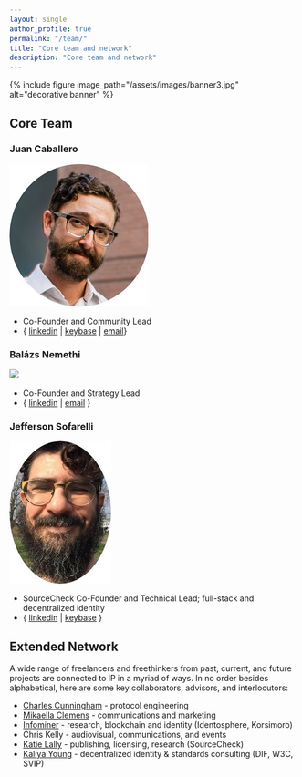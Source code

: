 ```yaml
---
layout: single
author_profile: true
permalink: "/team/"
title: "Core team and network"
description: "Core team and network"
---
```


{% include figure image_path="/assets/images/banner3.jpg" alt="decorative banner" %}


## Core Team

### Juan Caballero 
![](/assets/images/juan250.jpg)
* Co-Founder and Community Lead
* { [linkedin](https://linkedin.com/in/juan-caballero) | [keybase](https://keybase.io/by_caballero) | [email](jc@lp)}

### Balázs Nemethi 
![](/assets/images/baly250.jpg)
* Co-Founder and Strategy Lead
* { [linkedin](https://linkedin.com/in/balazs-nemethi) | [email](bn@lp) }

### Jefferson Sofarelli 
![](/assets/images/jeff250.jpg)
* SourceCheck Co-Founder and Technical Lead; full-stack and decentralized identity
* { [linkedin](https://linkedin.com/in/jefferson-sofarelli) | [keybase](https://keybase.io/jmsofarelli) }

## Extended Network 

A wide range of freelancers and freethinkers from past, current, and future projects are connected to lP in a myriad of ways. In no order besides alphabetical, here are some key collaborators, advisors, and interlocutors:
* [Charles Cunningham](https://www.linkedin.com/in/charles-cunningham-710085139/) - protocol engineering
* [Mikaella Clemens](https://www.mikaellaclements.com/) - communications and marketing
* [Infominer](https://infominer.xyz/) - research, blockchain and identity (Identosphere, Korsimoro)
* Chris Kelly - audiovisual, communications, and events
* [Katie Lally](https://www.linkedin.com/in/mklally/) - publishing, licensing, research (SourceCheck)
* [Kaliya Young](identitywoman.net) - decentralized identity & standards consulting (DIF, W3C, SVIP)
